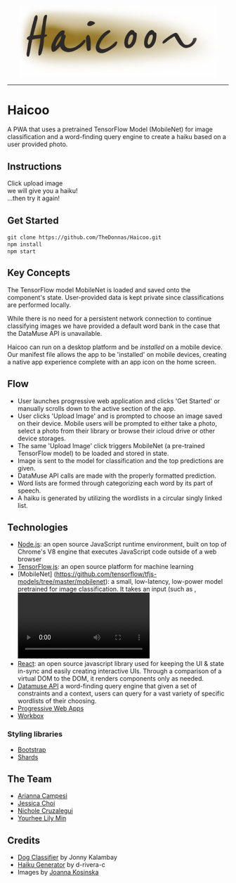 <p align="center"><img src="public/hai copy.png" width="450"></p>

<hr>

# Haicoo
A PWA that uses a pretrained TensorFlow Model (MobileNet) for image classification and a word-finding query engine to create a haiku based on a user provided photo.

## Instructions
Click upload image<br />
we will give you a haiku!<br />
...then try it again!<br />

## Get Started
```
git clone https://github.com/TheDonnas/Haicoo.git
npm install
npm start
```

## Key Concepts

The TensorFlow model MobileNet is loaded and saved onto the component's state. User-provided data is kept private since classifications are performed locally.

While there is no need for a persistent network connection to continue classifying images we have provided a default word bank in the case that the DataMuse API is unavailable.

Haicoo can run on a desktop platform and be <i>installed</i> on a mobile device. Our manifest file allows the app to be 'installed' on mobile devices, creating a native app experience complete with an app icon on the home screen.

## Flow
* User launches progressive web application and clicks 'Get Started' or manually scrolls down to the active section of the app.
* User clicks 'Upload Image' and is prompted to choose an image saved on their device. Mobile users will be prompted to either take a photo, select a photo from their library or browse their icloud drive or other device storages.
* The same 'Upload Image' click triggers MobileNet (a pre-trained TensorFlow model) to be loaded and stored in state.
* Image is sent to the model for classification and the top predictions are given.
* DataMuse API calls are made with the properly formatted prediction.
* Word lists are formed through categorizing each word by its part of speech.
* A haiku is generated by utilizing the wordlists in a circular singly linked list.

## Technologies

* [Node.js](https://nodejs.org/): an open source JavaScript runtime environment, built on top of Chrome's V8 engine that executes JavaScript code outside of a web browser
* [TensorFlow.js](https://www.tensorflow.org/js): an open source platform for machine learning
* [MobileNet] (https://github.com/tensorflow/tfjs-models/tree/master/mobilenet): a small, low-latency, low-power model pretrained for image classification. It takes an input (such as <img>, <video> or <canvas> elements) and returns an array of its top predictions along with its confidences.
* [React](https://reactjs.org/): an open source javascript library used for keeping the UI & state in-sync and easily creating interactive UIs. Through a comparison of a virtual DOM to the DOM, it renders components only as needed.
* [Datamuse API](http://www.datamuse.com/api/) a word-finding query engine that given a set of constraints and a context, users can query for a vast variety of specific wordlists of their choosing.
* [Progressive Web Apps](https://developers.google.com/web/progressive-web-apps/)
* [Workbox](https://github.com/GoogleChrome/workbox)

### Styling libraries

* [Bootstrap](https://getbootstrap.com)
* [Shards](https://designrevision.com/docs/shards/index.html)

## The Team
* [Arianna Campesi](https://github.com/ariannacampesi)
* [Jessica Choi](https://github.com/jchoi37)
* [Nichole Cruzalegui](https://github.com/cruzn978)
* [Yourhee Lily Min](https://github.com/ymin17)

## Credits

* [Dog Classifier](https://github.com/jonnyk20/dogscope-react) by Jonny Kalambay
* [Haiku Generator](https://github.com/d-rivera-c/haiku-generator) by d-rivera-c
* Images by [Joanna Kosinska](https://github.com/d-rivera-c/haiku-generator)

